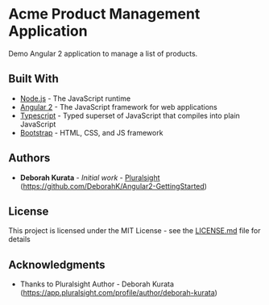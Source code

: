 # Acme Product Management Application

Demo Angular 2 application to manage a list of products.

## Built With

* [Node.js](https://nodejs.org/en/) - The JavaScript runtime
* [Angular 2](https://angular.io/) - The JavaScript framework for web applications
* [Typescript](https://www.typescriptlang.org/) - Typed superset of JavaScript that compiles into plain JavaScript
* [Bootstrap](http://getbootstrap.com/) - HTML, CSS, and JS framework

## Authors

* **Deborah Kurata** - *Initial work* - [Pluralsight](https://app.pluralsight.com/library/courses/angular-2-getting-started-update/)
(https://github.com/DeborahK/Angular2-GettingStarted)

## License

This project is licensed under the MIT License - see the [LICENSE.md](LICENSE.md) file for details

## Acknowledgments

* Thanks to Pluralsight Author - Deborah Kurata (https://app.pluralsight.com/profile/author/deborah-kurata)
